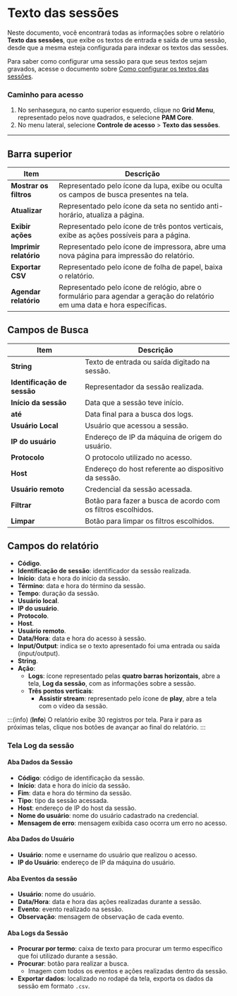 # Texto das sessões

Neste documento, você encontrará todas as informações sobre o relatório **Texto das sessões**, que exibe os textos de entrada e saída de uma sessão, desde que a mesma esteja configurada para indexar os textos das sessões.

Para saber como configurar uma sessão para que seus textos sejam gravados, acesse o documento sobre [Como configurar os textos das sessões](/v3-33/docs/pt/pam-session-how-to-configure-session-texts).

### Caminho para acesso

1. No senhasegura, no canto superior esquerdo, clique no **Grid Menu**, representado pelos nove quadrados, e selecione **PAM Core**.
2. No menu lateral, selecione **Controle de acesso** > **Texto das sessões**.

---
## Barra superior
**Item**|**Descrição**
|---|---|
**Mostrar os filtros**|Representado pelo ícone da lupa, exibe ou oculta os campos de busca presentes na tela.
**Atualizar**|Representado pelo ícone da seta no sentido anti-horário, atualiza a página.
**Exibir ações**|Representado pelo ícone de três pontos verticais, exibe as ações possíveis para a página.
**Imprimir relatório**|Representado pelo ícone de impressora, abre uma nova página para impressão do relatório.
**Exportar CSV**|Representado pelo ícone de folha de papel, baixa o relatório.
| **Agendar relatório** | Representado pelo ícone de relógio, abre o formulário para agendar a geração do relatório em uma data e hora específicas. |


## Campos de Busca
| **Item**| **Descrição**|
| ---------------------- | ------------------------ |
| **String**                 | Texto de entrada ou saída digitado na sessão.|
| **Identificação de sessão** | Representador da sessão realizada.|
| **Início da sessão**        | Data que a sessão teve início.|
| **até**                    | Data final para a busca dos logs.|
| **Usuário Local**           | Usuário que acessou a sessão.|
| **IP do usuário**           | Endereço de IP da máquina de origem do usuário.|
| **Protocolo**              | O protocolo utilizado no acesso.|
| **Host**                   | Endereço do host referente ao dispositivo da sessão.|
| **Usuário remoto**          | Credencial da sessão acessada.|
| **Filtrar**| Botão para fazer a busca de acordo com os filtros escolhidos.|
| **Limpar**                 | Botão para limpar os filtros escolhidos.|

## Campos do relatório

* **Código**.
* **Identificação de sessão**: identificador da sessão realizada.
* **Início**: data e hora do início da sessão.
* **Término**: data e hora do término da sessão.
* **Tempo**: duração da sessão.
* **Usuário local**.
* **IP do usuário**.
* **Protocolo**.
* **Host**.
* **Usuário remoto**.
* **Data/Hora**: data e hora do acesso à sessão.
* **Input/Output**: indica se o texto apresentado foi uma entrada ou saída (input/output).
* **String**.
* **Ação**:
    * **Logs**: ícone representado pelas **quatro barras horizontais**, abre a tela, **Log da sessão**, com as informações sobre a sessão.
    * **Três pontos verticais**:
        * **Assistir stream**: representado pelo ícone de **play**, abre a tela com o vídeo da sessão.

:::(info) (**Info**)
O relatório exibe 30 registros por tela. Para ir para as próximas telas, clique nos botões de avançar ao final do relatório.
:::

### Tela Log da sessão
#### Aba Dados da Sessão

* **Código**: código de identificação da sessão.
* **Início**: data e hora do início da sessão.
* **Fim**: data e hora do término da sessão.
* **Tipo**: tipo da sessão acessada.
* **Host**: endereço de IP do host da sessão.
* **Nome do usuário**: nome do usuário cadastrado na credencial.
* **Mensagem de erro**: mensagem exibida caso ocorra um erro no acesso.

#### Aba Dados do Usuário

* **Usuário**: nome e username do usuário que realizou o acesso.
* **IP do Usuário**: endereço de IP da máquina do usuário.

#### Aba Eventos da sessão
* **Usuário**: nome do usuário.
* **Data/Hora**: data e hora das ações realizadas durante a sessão.
* **Evento**:  evento realizado na sessão.
* **Observação**: mensagem de observação de cada evento.

#### Aba Logs da Sessão

* **Procurar por termo**: caixa de texto para procurar um termo específico que foi utilizado durante a sessão.
* **Procurar**: botão para realizar a busca.
    * Imagem com todos os eventos e ações realizadas dentro da sessão.
* **Exportar dados**: localizado no rodapé da tela, exporta os dados da sessão em formato `.csv`.
